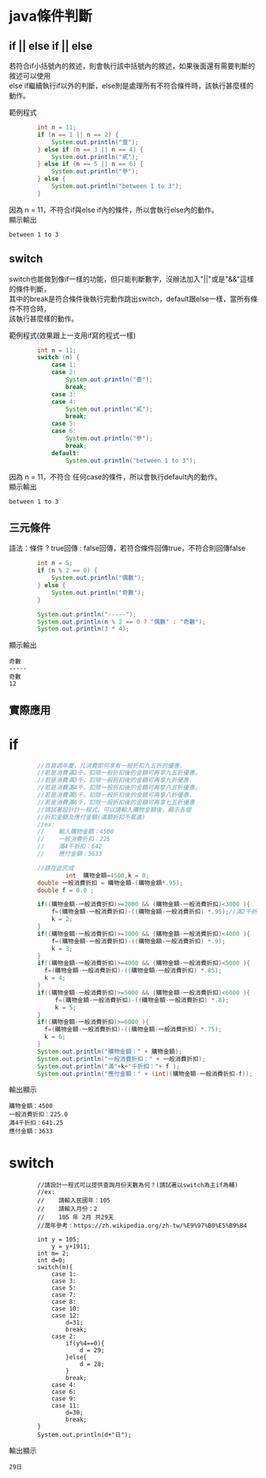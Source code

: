# java條件判斷
## if   ||  else if  ||  else
若符合if小括號內的敘述，則會執行該中括號內的敘述，如果後面還有需要判斷的敘述可以使用  
else  if繼續執行if以外的判斷，else則是處理所有不符合條件時，該執行甚麼樣的動作。  

範例程式
```java
        int n = 11;
        if (n == 1 || n == 2) {
            System.out.println("壹");
        } else if (n == 3 || n == 4) {
            System.out.println("貳");
        } else if (n == 5 || n == 6) {
            System.out.println("參");
        } else {
            System.out.println("between 1 to 3");
        }
```
因為 n = 11，不符合if與else if內的條件，所以會執行else內的動作。  
顯示輸出
```
between 1 to 3
```

## switch
switch也能做到像if一樣的功能，但只能判斷數字，沒辦法加入"||"或是"&&"這樣的條件判斷，  
其中的break是符合條件後執行完動作跳出switch，default跟else一樣，當所有條件不符合時，  
該執行甚麼樣的動作。  

範例程式(效果跟上一支用if寫的程式一樣)
```java
        int n = 11;
        switch (n) {
            case 1:
            case 2:
                System.out.println("壹");
                break;
            case 3:
            case 4:
                System.out.println("貳");
                break;
            case 5:
            case 6:
                System.out.println("參");
                break;
            default:
                System.out.println("between 1 to 3");
```
因為 n = 11，不符合
任何case的條件，所以會執行default內的動作。  
顯示輸出
```
between 1 to 3
```

## 三元條件
語法：條件 ? true回傳 : false回傳，若符合條件回傳true，不符合則回傳false
```java
        int n = 5;
        if (n % 2 == 0) {
            System.out.println("偶數");
        } else {
            System.out.println("奇數");
        }

        System.out.println("-----");
        System.out.println(n % 2 == 0 ? "偶數" : "奇數");
        System.out.println(3 * 4);
```
顯示輸出
```
奇數
-----
奇數
12
```
## 實際應用
# if
```java
        //百貨週年慶，凡消費即何享有一般折扣九五折的優惠，
        //若是消費滿2千，扣除一般折扣後的金額可再享九五折優惠，
        //若是消費滿3千，扣除一般折扣後的金額可再享九折優惠，
        //若是消費滿4千，扣除一般折扣後的金額可再享八五折優惠，
        //若是消費滿5千，扣除一般折扣後的金額可再享八折優惠，
        //若是消費滿6千，扣除一般折扣後的金額可再享七五折優惠
        //請試著設計計一程式，可以請輸入購物金額後，顯示各個
        //折扣金額及應付金額(滿額折扣不累進)
        //ex:
        //    輸入購物金額：4500
        //    一般消費折扣：225
        //    滿4千折扣：642
        //    應付金額：3633

        //請在此完成
                int  購物金額=4500,k = 0;
        double 一般消費折扣 = 購物金額-(購物金額*.95);
        double f = 0.0 ;

        if((購物金額-一般消費折扣)>=2000 && (購物金額-一般消費折扣)<3000 ){
            f=(購物金額-一般消費折扣)-((購物金額-一般消費折扣) *.95);//滿2千折扣金額
            k = 2;
        }
        if((購物金額-一般消費折扣)>=3000 && (購物金額-一般消費折扣)<4000 ){
            f=(購物金額-一般消費折扣)-((購物金額-一般消費折扣) *.9);
            k = 3;
        }
        if((購物金額-一般消費折扣)>=4000 && (購物金額-一般消費折扣)<5000 ){
          f=(購物金額-一般消費折扣)-((購物金額-一般消費折扣) *.85);
          k = 4;
        }
        if((購物金額-一般消費折扣)>=5000 && (購物金額-一般消費折扣)<6000 ){
             f=(購物金額-一般消費折扣)-((購物金額-一般消費折扣) *.8);
             k = 5;
        }
        if((購物金額-一般消費折扣)>=6000 ){
          f=(購物金額-一般消費折扣)-((購物金額-一般消費折扣) *.75);
          k = 6;
        }
        System.out.println("購物金額：" + 購物金額);
        System.out.println("一般消費折扣：" + 一般消費折扣);
        System.out.println("滿"+k+"千折扣："+ f );
        System.out.println("應付金額：" + (int)(購物金額-一般消費折扣-f));
```
輸出顯示
```
購物金額：4500
一般消費折扣：225.0
滿4千折扣：641.25
應付金額：3633
```
# switch
```
        //請設計一程式可以提供查詢月份天數為何？(請試著以switch為主if為輔)
        //ex:
        //    請輸入民國年：105
        //    請輸入月份：2
        //    105 年 2月 共29天
        //潤年參考：https://zh.wikipedia.org/zh-tw/%E9%97%B0%E5%B9%B4

        int y = 105;
            y = y+1911;
        int m= 2;
        int d=0;
        switch(m){
            case 1:
            case 3:
            case 5:
            case 7:
            case 8:
            case 10:
            case 12:
                d=31;
                break;
            case 2:
                if(y%4==0){
                    d = 29;
                }else{
                    d = 28;
                }
                break;
            case 4:
            case 6:
            case 9:
            case 11:
                d=30;
                break;
        }
        System.out.println(d+"日");
```
輸出顯示
```
29日
```
